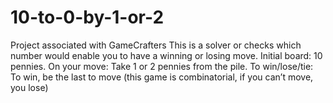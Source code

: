 # 10-to-0-by-1-or-2
Project associated with GameCrafters
This is a solver or checks which number would enable you to have a winning or losing move.
Initial board: 10 pennies. On your move: Take 1 or 2 pennies from the pile. To win/lose/tie: To win, be the last to move (this game is combinatorial, if you can’t move, you lose)
